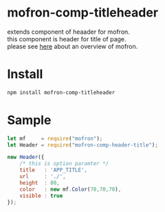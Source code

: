 # mofron-comp-titleheader
extends component of heaader for mofron.<br>
this component is header for title of page.<br>
please see [here](https://github.com/simpart/mofron) about an overview of mofron.<br>

# Install

```bash
npm install mofron-comp-titleheader
```

# Sample
```javascript
let mf     = require("mofron");
let Header = require("mofron-comp-header-title");

new Header({
    /* this is option paramter */
    title   : 'APP_TITLE',
    url     : './',
    height  : 80,
    color   : new mf.Color(70,70,70),
    visible : true
});
```
